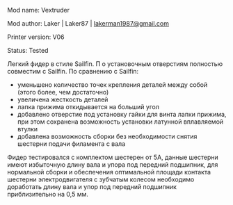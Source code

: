 Mod name: Vextruder

Mod author: Laker | Laker87 | lakerman1987@gmail.com

Printer version: V06

Status: Tested

Легкий фидер в стиле Sailfin. П о установочным отверстиям полностью совместим с Sailfin. 
По сравнению с Sailfin:
- уменьшено количество точек крепления деталей между собой (этого более, чем достаточно)
- увеличена жесткость деталей
- лапка прижима откидывается на больший угол
- добавлено отверстие под установку гайки для винта лапки прижима, при этом сохранена возможность установки латунной вплавляемой втулки
- добавлена возможность сборки без необходимости снятия шестерни подачи филамента с вала

Фидер тестировался с комплектом шестерен от 5А, данные шестерни имеют избыточную длину вала и упора под передний подшипник, для нормальной сборки и обеспечения оптимальной площади контакта шестерни электродвигателя с зубчатым колесом необходимо доработать длину вала и упор под передний подшипник приблизительно на 0,5 мм.
